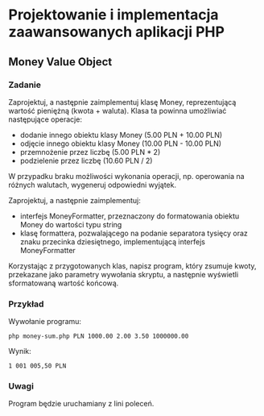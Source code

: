 # Projektowanie i implementacja zaawansowanych aplikacji PHP

## Money Value Object


### Zadanie

Zaprojektuj, a następnie zaimplementuj klasę Money, reprezentującą wartość pieniężną (kwota + waluta). Klasa ta powinna umożliwiać następujące operacje:

- dodanie innego obiektu klasy Money (5.00 PLN + 10.00 PLN)
- odjęcie innego obiektu klasy Money (10.00 PLN - 10.00 PLN)
- przemnożenie przez liczbę (5.00 PLN * 2)
- podzielenie przez liczbę  (10.60 PLN / 2)

W przypadku braku możliwości wykonania operacji, np. operowania na różnych walutach, wygeneruj odpowiedni wyjątek.

Zaprojektuj, a następnie zaimplementuj:

- interfejs MoneyFormatter, przeznaczony do formatowania obiektu Money do wartości typu string
- klasę formattera, pozwalającego na podanie separatora tysięcy oraz znaku przecinka dziesiętnego, implementującą interfejs MoneyFormatter

Korzystając z przygotowanych klas, napisz program, który zsumuje kwoty, przekazane jako parametry wywołania skryptu, a następnie wyświetli sformatowaną wartość końcową.


### Przykład

Wywołanie programu:

```
php money-sum.php PLN 1000.00 2.00 3.50 1000000.00
```

Wynik:

```
1 001 005,50 PLN
```


### Uwagi

Program będzie uruchamiany z lini poleceń. 
